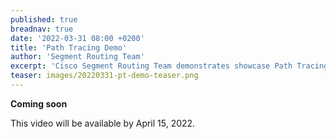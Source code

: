 ```yaml
---
published: true
breadnav: true
date: '2022-03-31 08:00 +0200'
title: 'Path Tracing Demo'
author: 'Segment Routing Team'
excerpt: 'Cisco Segment Routing Team demonstrates showcase Path Tracing demo.'
teaser: images/20220331-pt-demo-teaser.png
---    
```

**Coming soon**

This video will be available by April 15, 2022.